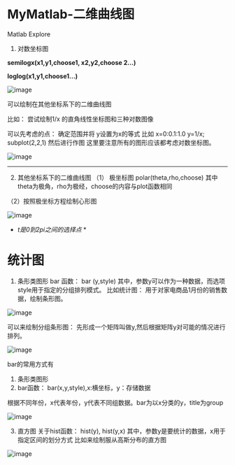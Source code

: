 # MyMatlab-二维曲线图
Matlab Explore 

1. 对数坐标图

**semilogx(x1,y1,choose1, x2,y2,choose 2...)**
  
  **loglog(x1,y1,choose1...)**

![image](https://user-images.githubusercontent.com/81022107/155873215-d14a88de-2b06-4ec1-81a3-121fdb3f2a20.png)

可以绘制在其他坐标系下的二维曲线图

比如： 尝试绘制1/x 的直角线性坐标图和三种对数图像

可以先考虑的点： 确定范围并将 y设置为x的等式
比如 x=0:0.1:1.0
y=1/x;
subplot(2,2,1)
然后进行作图 
这里要注意所有的图形应该都考虑对数坐标图。

![image](https://user-images.githubusercontent.com/81022107/156838497-90f71823-dddf-494e-92c0-3ab305dbeeaa.png)

---

2. 其他坐标系下的二维曲线图
（1） 极坐标图 polar(theta,rho,choose)
其中 theta为极角，rho为极经，choose的内容与plot函数相同

（2）按照极坐标方程绘制心形图

![image](https://user-images.githubusercontent.com/81022107/156839108-72bb7cd3-ec11-45c9-8c91-5eabc51be21f.png)


* *t是0到2pi之间的选择点* *



# 统计图
1. 条形类图形
bar 函数： bar (y,style)
其中，参数y可以作为一种数据，而选项style用于指定的分组排列模式。
比如统计图： 用于对家电商品1月份的销售数据，绘制条形图。

![image](https://user-images.githubusercontent.com/81022107/156941178-d29ef194-3ff6-4c09-baa1-763111f48b1d.png)

可以来绘制分组条形图：
先形成一个矩阵叫做y,然后根据矩阵y对可能的情况进行排列。


![image](https://user-images.githubusercontent.com/81022107/156942440-b6315caa-4a55-4c01-a52e-89162b33806e.png)

bar的常用方式有
1. 条形类图形
2. bar函数： bar(x,y,style),x:横坐标，y：存储数据

根据不同年份，x代表年份，y代表不同组数据。bar为以x分类的y，title为group

![image](https://user-images.githubusercontent.com/81022107/156942587-32b57301-2372-432a-8178-17d55173302f.png)

3. 直方图
关于hist函数： 
hist(y), hist(y,x)
其中，参数y是要统计的数据，x用于指定区间的划分方式
比如来绘制服从高斯分布的直方图

![image](https://user-images.githubusercontent.com/81022107/157329037-5098e918-b4bd-402d-84ee-a7ddd7557f6a.png)






